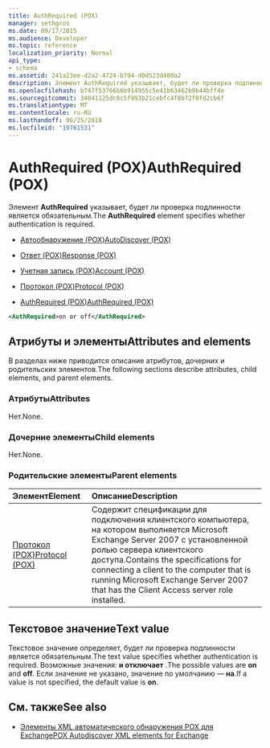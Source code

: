 ```yaml
---
title: AuthRequired (POX)
manager: sethgros
ms.date: 09/17/2015
ms.audience: Developer
ms.topic: reference
localization_priority: Normal
api_type:
- schema
ms.assetid: 241a23ee-d2a2-4724-b794-d0d523d480a2
description: Элемент AuthRequired указывает, будет ли проверка подлинности является обязательным.
ms.openlocfilehash: b747f53766b6b914955c5e41b63462b9b44bff4e
ms.sourcegitcommit: 34041125dc8c5f993b21cebfc4f8b72f0fd2cb6f
ms.translationtype: MT
ms.contentlocale: ru-RU
ms.lasthandoff: 06/25/2018
ms.locfileid: "19761531"
---
```

# <a name="authrequired-pox"></a><span data-ttu-id="a5992-103">AuthRequired (POX)</span><span class="sxs-lookup"><span data-stu-id="a5992-103">AuthRequired (POX)</span></span>

<span data-ttu-id="a5992-104">Элемент **AuthRequired** указывает, будет ли проверка подлинности является обязательным.</span><span class="sxs-lookup"><span data-stu-id="a5992-104">The **AuthRequired** element specifies whether authentication is required.</span></span> 
  
- [<span data-ttu-id="a5992-105">Автообнаружение (POX)</span><span class="sxs-lookup"><span data-stu-id="a5992-105">AutoDiscover (POX)</span></span>](autodiscover-pox.md)
  
- [<span data-ttu-id="a5992-106">Ответ (POX)</span><span class="sxs-lookup"><span data-stu-id="a5992-106">Response (POX)</span></span>](response-pox.md)
  
- [<span data-ttu-id="a5992-107">Учетная запись (POX)</span><span class="sxs-lookup"><span data-stu-id="a5992-107">Account (POX)</span></span>](account-pox.md)
  
- [<span data-ttu-id="a5992-108">Протокол (POX)</span><span class="sxs-lookup"><span data-stu-id="a5992-108">Protocol (POX)</span></span>](protocol-pox.md)
  
- [<span data-ttu-id="a5992-109">AuthRequired (POX)</span><span class="sxs-lookup"><span data-stu-id="a5992-109">AuthRequired (POX)</span></span>](authrequired-pox.md)
  
```xml
<AuthRequired>on or off</AuthRequired>
```

## <a name="attributes-and-elements"></a><span data-ttu-id="a5992-110">Атрибуты и элементы</span><span class="sxs-lookup"><span data-stu-id="a5992-110">Attributes and elements</span></span>

<span data-ttu-id="a5992-111">В разделах ниже приводится описание атрибутов, дочерних и родительских элементов.</span><span class="sxs-lookup"><span data-stu-id="a5992-111">The following sections describe attributes, child elements, and parent elements.</span></span>
  
### <a name="attributes"></a><span data-ttu-id="a5992-112">Атрибуты</span><span class="sxs-lookup"><span data-stu-id="a5992-112">Attributes</span></span>

<span data-ttu-id="a5992-113">Нет.</span><span class="sxs-lookup"><span data-stu-id="a5992-113">None.</span></span>
  
### <a name="child-elements"></a><span data-ttu-id="a5992-114">Дочерние элементы</span><span class="sxs-lookup"><span data-stu-id="a5992-114">Child elements</span></span>

<span data-ttu-id="a5992-115">Нет.</span><span class="sxs-lookup"><span data-stu-id="a5992-115">None.</span></span>
  
### <a name="parent-elements"></a><span data-ttu-id="a5992-116">Родительские элементы</span><span class="sxs-lookup"><span data-stu-id="a5992-116">Parent elements</span></span>

|<span data-ttu-id="a5992-117">**Элемент**</span><span class="sxs-lookup"><span data-stu-id="a5992-117">**Element**</span></span>|<span data-ttu-id="a5992-118">**Описание**</span><span class="sxs-lookup"><span data-stu-id="a5992-118">**Description**</span></span>|
|:-----|:-----|
|[<span data-ttu-id="a5992-119">Протокол (POX)</span><span class="sxs-lookup"><span data-stu-id="a5992-119">Protocol (POX)</span></span>](protocol-pox.md) <br/> |<span data-ttu-id="a5992-120">Содержит спецификации для подключения клиентского компьютера, на котором выполняется Microsoft Exchange Server 2007 с установленной ролью сервера клиентского доступа.</span><span class="sxs-lookup"><span data-stu-id="a5992-120">Contains the specifications for connecting a client to the computer that is running Microsoft Exchange Server 2007 that has the Client Access server role installed.</span></span>  <br/> |
   
## <a name="text-value"></a><span data-ttu-id="a5992-121">Текстовое значение</span><span class="sxs-lookup"><span data-stu-id="a5992-121">Text value</span></span>

<span data-ttu-id="a5992-122">Текстовое значение определяет, будет ли проверка подлинности является обязательным.</span><span class="sxs-lookup"><span data-stu-id="a5992-122">The text value specifies whether authentication is required.</span></span> <span data-ttu-id="a5992-123">Возможные значения: **и **отключает**** .</span><span class="sxs-lookup"><span data-stu-id="a5992-123">The possible values are **on** and **off**.</span></span> <span data-ttu-id="a5992-124">Если значение не указано, значение по умолчанию — **на**.</span><span class="sxs-lookup"><span data-stu-id="a5992-124">If a value is not specified, the default value is **on**.</span></span> 
  
## <a name="see-also"></a><span data-ttu-id="a5992-125">См. также</span><span class="sxs-lookup"><span data-stu-id="a5992-125">See also</span></span>

- [<span data-ttu-id="a5992-126">Элементы XML автоматического обнаружения POX для Exchange</span><span class="sxs-lookup"><span data-stu-id="a5992-126">POX Autodiscover XML elements for Exchange</span></span>](pox-autodiscover-xml-elements-for-exchange.md)

